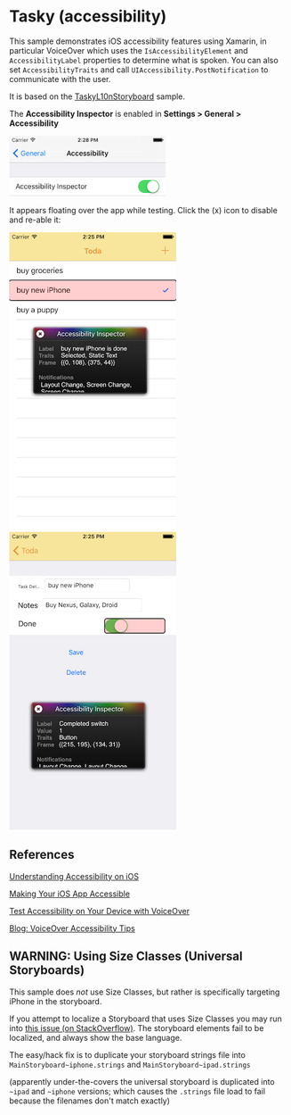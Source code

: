 Tasky (accessibility)
============================

This sample demonstrates iOS accessibility features using Xamarin, in particular
VoiceOver which uses the `IsAccessibilityElement` and `AccessibilityLabel` properties to determine what is spoken. You can also set `AccessibilityTraits` and call `UIAccessibility.PostNotification` to communicate with the user.

It is based on the [TaskyL10nStoryboard](https://github.com/conceptdev/xamarin-samples/tree/master/TaskyL10nStoryboard) sample.

The **Accessibility Inspector** is enabled in **Settings > General > Accessibility**

![](Screenshots/settings-sml.png)

It appears floating over the app while testing. Click the (x) icon to disable and re-able it:

![](Screenshots/tableview-a11y-sml.png) ![](Screenshots/control-a11y-sml.png)

## References

[Understanding Accessibility on iOS](https://developer.apple.com/library/ios/documentation/UserExperience/Conceptual/iPhoneAccessibility/Accessibility_on_iPhone/Accessibility_on_iPhone.html#//apple_ref/doc/uid/TP40008785-CH100-SW1)

[Making Your iOS App Accessible](https://developer.apple.com/library/ios/documentation/UserExperience/Conceptual/iPhoneAccessibility/Making_Application_Accessible/Making_Application_Accessible.html#//apple_ref/doc/uid/TP40008785-CH102-SW7)

[Test Accessibility on Your Device with VoiceOver](https://developer.apple.com/library/ios/technotes/TestingAccessibilityOfiOSApps/TestAccessibilityonYourDevicewithVoiceOver/TestAccessibilityonYourDevicewithVoiceOver.html#//apple_ref/doc/uid/TP40012619-CH3-SW1)

[Blog: VoiceOver Accessibility Tips](http://useyourloaf.com/blog/voiceover-accessibility/)

## WARNING: Using Size Classes (Universal Storyboards)

This sample does *not* use Size Classes, but rather is specifically
targeting iPhone in the storyboard.

If you attempt to localize a Storyboard that uses Size Classes you may
run into [this issue (on StackOverflow)](http://stackoverflow.com/questions/24989208/xcode-6-does-not-localize-interface-builder).
The storyboard elements fail to be localized, and always show the base language.

The easy/hack fix is to duplicate your storyboard strings file into
`MainStoryboard~iphone.strings` and `MainStoryboard~ipad.strings`

(apparently under-the-covers the universal storyboard is duplicated into `~ipad`
and `~iphone` versions; which causes the `.strings` file load to fail because
the filenames don't match exactly)

